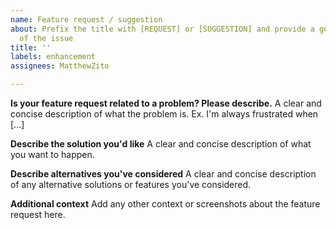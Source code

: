 ```yaml
---
name: Feature request / suggestion
about: Prefix the title with [REQUEST] or [SUGGESTION] and provide a general summary
  of the issue
title: ''
labels: enhancement
assignees: MatthewZito

---
```


**Is your feature request related to a problem? Please describe.**
A clear and concise description of what the problem is. Ex. I'm always frustrated when [...]

**Describe the solution you'd like**
A clear and concise description of what you want to happen.

**Describe alternatives you've considered**
A clear and concise description of any alternative solutions or features you've considered.

**Additional context**
Add any other context or screenshots about the feature request here.
